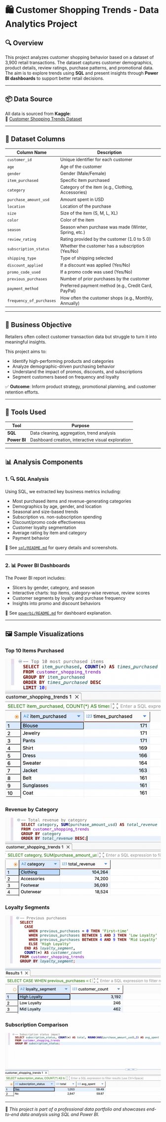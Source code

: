 # 🛍️ Customer Shopping Trends - Data Analytics Project

## 🔍 Overview

This project analyzes customer shopping behavior based on a dataset of 3,900 retail transactions. The dataset captures customer demographics, product details, review ratings, purchase patterns, and promotional data.  
The aim is to explore trends using **SQL** and present insights through **Power BI dashboards** to support better retail decisions.

---

## 📦 Data Source

All data is sourced from **Kaggle**:  
🔗 [Customer Shopping Trends Dataset](https://www.kaggle.com/datasets/whenamancodes/customer-shopping-dataset)

---

## 🧾 Dataset Columns

| Column Name             | Description                                                                 |
|-------------------------|-----------------------------------------------------------------------------|
| `customer_id`           | Unique identifier for each customer                                         |
| `age`                   | Age of the customer                                                         |
| `gender`                | Gender (Male/Female)                                                        |
| `item_purchased`        | Specific item purchased                                                     |
| `category`              | Category of the item (e.g., Clothing, Accessories)                          |
| `purchase_amount_usd`   | Amount spent in USD                                                         |
| `location`              | Location of the purchase                                                    |
| `size`                  | Size of the item (S, M, L, XL)                                              |
| `color`                 | Color of the item                                                           |
| `season`                | Season when purchase was made (Winter, Spring, etc.)                        |
| `review_rating`         | Rating provided by the customer (1.0 to 5.0)                                |
| `subscription_status`   | Whether the customer has a subscription (Yes/No)                            |
| `shipping_type`         | Type of shipping selected                                                   |
| `discount_applied`      | If a discount was applied (Yes/No)                                          |
| `promo_code_used`       | If a promo code was used (Yes/No)                                           |
| `previous_purchases`    | Number of prior purchases by the customer                                   |
| `payment_method`        | Preferred payment method (e.g., Credit Card, PayPal)                        |
| `frequency_of_purchases`| How often the customer shops (e.g., Monthly, Annually)                      |

---

## 🎯 Business Objective

Retailers often collect customer transaction data but struggle to turn it into meaningful insights.

This project aims to:
- Identify high-performing products and categories
- Analyze demographic-driven purchasing behavior
- Understand the impact of promos, discounts, and subscriptions
- Segment customers based on frequency and loyalty

✅ **Outcome**: Inform product strategy, promotional planning, and customer retention efforts.

---

## 🧰 Tools Used

| Tool       | Purpose                                  |
|------------|------------------------------------------|
| **SQL**    | Data cleaning, aggregation, trend analysis |
| **Power BI** | Dashboard creation, interactive visual exploration |

---

## 📊 Analysis Components

### 1. 🔍 SQL Analysis

Using SQL, we extracted key business metrics including:
- Most purchased items and revenue-generating categories
- Demographics by age, gender, and location
- Seasonal and size-based trends
- Subscription vs. non-subscription spending
- Discount/promo code effectiveness
- Customer loyalty segmentation
- Average rating by item and category
- Payment behavior

📁 See [`sql/README.md`](sql/README.md) for query details and screenshots.

---

### 2. 📊 Power BI Dashboards

The Power BI report includes:
- Slicers by gender, category, and season
- Interactive charts: top items, category-wise revenue, review scores
- Customer segments by loyalty and purchase frequency
- Insights into promo and discount behaviors

📁 See [`powerbi/README.md`](powerbi/README.md) for dashboard explanation.

---

## 🖼️ Sample Visualizations

### Top 10 Items Purchased
![Top Items](sql/images/top_items_purchased.png)

### Revenue by Category
![Revenue](sql/images/revenue_by_category.png)

### Loyalty Segments
![Loyalty](sql/images/customer_loyalty.png)

### Subscription Comparison
![Subscription](sql/images/subscription_impact.png)

---

📌 *This project is part of a professional data portfolio and showcases end-to-end data analysis using SQL and Power BI.*
